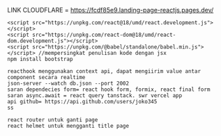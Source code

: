 LINK CLOUDFLARE = https://fcdf85e9.landing-page-reactjs.pages.dev/
    
    
    <script src="https://unpkg.com/react@18/umd/react.development.js"></script>
    <script src="https://unpkg.com/react-dom@18/umd/react-dom.development.js"></script>
    <script src="https://unpkg.com/@babel/standalone/babel.min.js"></script> //mempersingkat penulisan kode dengan jsx
    npm install bootstrap   

    reacthook menggunakan context api, dapat mengiirim value antar component secara realtime
    json-server --watch db.json --port 2002
    saran dependecies form= react hook form, formix, react final form
    saran async.await = react query tanstack. swr vercel app
    api github= https://api.github.com/users/joko345
    ss

    react router untuk ganti page
    react helmet untuk mengganti title page
